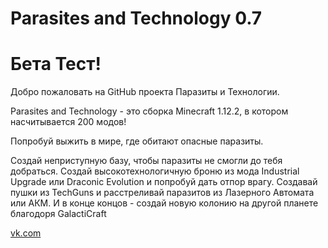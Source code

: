 # Parasites and Technology 0.7
# Бета Тест!

Добро пожаловать на GitHub проекта Паразиты и Технологии.

Parasites and Technology - это сборка Minecraft 1.12.2, в котором насчитывается 200 модов!

Попробуй выжить в мире, где обитают опасные паразиты.

Создай неприступную базу, чтобы паразиты не смогли до тебя добраться. 
Создай высокотехнологичную броню из мода Industrial Upgrade или Draconic Evolution и попробуй дать отпор врагу. 
Создавай пушки из TechGuns и расстреливай паразитов из Лазерного Автомата или АКМ.
И в конце концов - создай новую колонию на другой планете благодоря GalactiCraft

[vk.com](VK)



